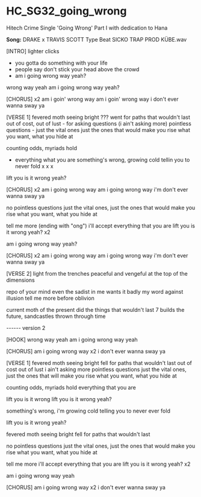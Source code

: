 # HC_SG32_going_wrong
Hitech Crime Single 'Going Wrong' Part I
with dedication to Hana

**Song:** DRAKE x TRAVIS SCOTT Type Beat  SICKO TRAP  PROD  KÜBE.wav

[INTRO]
lighter clicks
- you gotta do something with your life
- people say don't stick your head above the crowd
- am i going wrong way yeah?

wrong way yeah
am i going wrong way yeah?

[CHORUS] x2
am i goin' wrong way
am i goin' wrong way
i don't ever wanna sway ya

[VERSE 1]
fevered moth seeing bright ???
went for paths that wouldn't last
out of cost, out of lust - for asking questions  (i ain't asking more)
pointless questions - just the vital ones
just the ones that would make you rise 
what you want, what you hide at

counting odds, myriads hold
- everything what you are
something's wrong, growing cold
tellin you to never fold
x
x
x

lift you is it wrong yeah?

[CHORUS] x2
am i going wrong way
am i going wrong way
i'm don't ever wanna sway ya

no pointless questions
just the vital ones, just the ones that would make you rise
what you want, what you hide at

tell me more (ending with "ong")
i'll accept everything that you are
lift you is it wrong yeah? x2

am i going wrong way yeah?

[CHORUS] x2
am i going wrong way
am i going wrong way
i'm don't ever wanna sway ya

[VERSE 2]
light from the trenches
peaceful and vengeful 
at the top of the dimensions

repo of your mind
even the sadist in me wants it badly
my word against illusion
tell me more before oblivion

current moth of the present
did the things that wouldn't last
7 builds the future, sandcastles
thrown through time




------ version 2

[HOOK]
wrong way yeah
am i going wrong way yeah

[CHORUS]
am i going wrong way x2
i don't ever wanna sway ya

[VERSE 1]
fevered moth seeing bright 
fell for paths that wouldn't last
out of cost out of lust
i ain't asking more pointless questions 
just the vital ones, just the ones 
that will make you rise
what you want, what you hide at

counting odds, myriads hold
everything that you are

lift you is it wrong 
lift you is it wrong yeah?

something's wrong, 
i'm growing cold telling you to never ever fold

lift you is it wrong yeah?

fevered moth seeing bright 
fell for paths that wouldn't last

no pointless questions just the vital ones, just the ones that would make you rise what you want, what you hide at

tell me more i'll accept everything that you are
lift you is it wrong yeah? x2

am i going wrong way yeah

[CHORUS]
am i going wrong way x2
i don't ever wanna sway ya








